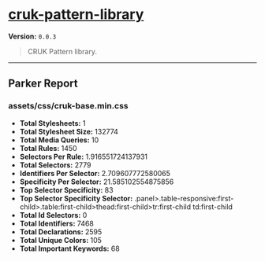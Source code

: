 # [cruk-pattern-library]( https://github.com/CRUKorg/cruk-pattern-library )

**Version:** `0.0.3`

> CRUK Pattern library.

* * *

## Parker Report

### assets/css/cruk-base.min.css

- **Total Stylesheets:** 1
- **Total Stylesheet Size:** 132774
- **Total Media Queries:** 10
- **Total Rules:** 1450
- **Selectors Per Rule:** 1.916551724137931
- **Total Selectors:** 2779
- **Identifiers Per Selector:** 2.709607772580065
- **Specificity Per Selector:** 21.585102554875856
- **Top Selector Specificity:** 83
- **Top Selector Specificity Selector:** .panel>.table-responsive:first-child>.table:first-child>thead:first-child>tr:first-child td:first-child
- **Total Id Selectors:** 0
- **Total Identifiers:** 7468
- **Total Declarations:** 2595
- **Total Unique Colors:** 105
- **Total Important Keywords:** 68
